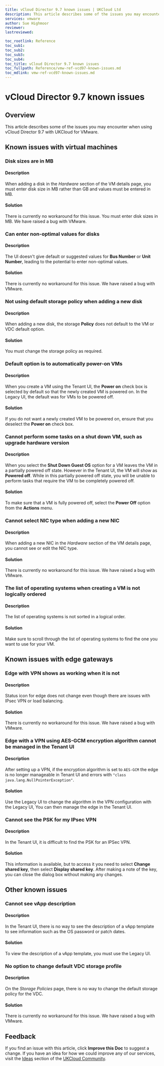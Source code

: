 ```yaml
---
title: vCloud Director 9.7 known issues | UKCloud Ltd
description: This article describes some of the issues you may encounter when using vCloud Director 9.7 with UKCloud for VMware
services: vmware
author: Sue Highmoor
reviewer: 
lastreviewed: 

toc_rootlink: Reference
toc_sub1: 
toc_sub2:
toc_sub3:
toc_sub4:
toc_title: vCloud Director 9.7 known issues
toc_fullpath: Reference/vmw-ref-vcd97-known-issues.md
toc_mdlink: vmw-ref-vcd97-known-issues.md
---
```


# vCloud Director 9.7 known issues

## Overview

This article describes some of the issues you may encounter when using vCloud Director 9.7 with UKCloud for VMware.

## Known issues with virtual machines

### Disk sizes are in MB

#### Description

When adding a disk in the *Hardware* section of the VM details page, you must enter disk size in MB rather than GB and values must be entered in MB.

#### Solution

There is currently no workaround for this issue. You must enter disk sizes in MB. We have raised a bug with VMware.

### Can enter non-optimal values for disks

#### Description

The UI doesn't give default or suggested values for **Bus Number** or **Unit Number**, leading to the potential to enter non-optimal values.

#### Solution

There is currently no workaround for this issue. We have raised a bug with VMware.

### Not using default storage policy when adding a new disk

#### Description

When adding a new disk, the storage **Policy** does not default to the VM or VDC default option.

#### Solution

You must change the storage policy as required.

### Default option is to automatically power-on VMs

#### Description

When you create a VM using the Tenant UI, the **Power on** check box is selected by default so that the newly created VM is powered on. In the Legacy UI, the default was for VMs to be powered off.

#### Solution

If you do not want a newly created VM to be powered on, ensure that you deselect the **Power on** check box.

### Cannot perform some tasks on a shut down VM, such as upgrade hardware version

#### Description

When you select the **Shut Down Guest OS** option for a VM leaves the VM in a partially powered off state. However in the Tenant UI, the VM will show as **Powered off**. While in this partially powered off state, you will be unable to perform tasks that require the VM to be completely powered off.

#### Solution

To make sure that a VM is fully powered off, select the **Power Off** option from the **Actions** menu.

### Cannot select NIC type when adding a new NIC

#### Description

When adding a new NIC in the *Hardware* section of the VM details page, you cannot see or edit the NIC type.

#### Solution

There is currently no workaround for this issue. We have raised a bug with VMware.

### The list of operating systems when creating a VM is not logically ordered

#### Description

The list of operating systems is not sorted in a logical order.

#### Solution

Make sure to scroll through the list of operating systems to find the one you want to use for your VM.

## Known issues with edge gateways

### Edge with VPN shows as working when it is not

#### Description

Status icon for edge does not change even though there are issues with IPsec VPN or load balancing.

#### Solution

There is currently no workaround for this issue. We have raised a bug with VMware.

### Edge with a VPN using AES-GCM encryption algorithm cannot be managed in the Tenant UI

#### Description

After setting up a VPN, if the encryption algorithm is set to `AES-GCM` the edge is no longer manageable in Tenant UI and errors with `"class java.lang.NullPointerException"`.

#### Solution

Use the Legacy UI to change the algorithm in the VPN configuration with the Legacy UI, You can then manage the edge in the Tenant UI.

### Cannot see the PSK for my IPsec VPN

#### Description

In the Tenant UI, it is difficult to find the PSK for an IPSec VPN.

#### Solution

This information is available, but to access it you need to select **Change shared key**, then select **Display shared key**. After making a note of the key, you can close the dialog box without making any changes.

## Other known issues

### Cannot see vApp description

#### Description

In the Tenant UI, there is no way to see the description of a vApp template to see information such as the OS password or patch dates.

#### Solution

To view the description of a vApp template, you must use the Legacy UI.

### No option to change default VDC storage profile

#### Description

On the *Storage Policies* page, there is no way to change the default storage policy for the VDC.

#### Solution

There is currently no workaround for this issue. We have raised a bug with VMware.

## Feedback

If you find an issue with this article, click **Improve this Doc** to suggest a change. If you have an idea for how we could improve any of our services, visit the [Ideas](https://community.ukcloud.com/ideas) section of the [UKCloud Community](https://community.ukcloud.com).
